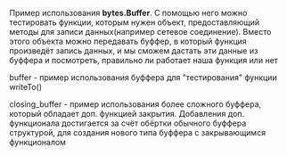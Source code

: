 Пример использования **bytes.Buffer**.
С помощью него можно тестировать функции, которым нужен объект, 
предоставляющий методы для записи данных(например сетевое соединение).
Вместо этого объекта можно передавать буффер, в который функция произведёт
запись данных, и мы сможем дастать эти данные из буффера и посмотреть,
правильно ли работает наша функция или нет

buffer - пример использования буффера для "тестирования" функции writeTo()

closing_buffer - пример использования более сложного буффера,
который обладает доп. функцией закрытия. Добавления 
доп. функционала достигается за счёт обёртки обычного буффера
структурой, для создания нового типа буффера с закрывающимся функционалом
